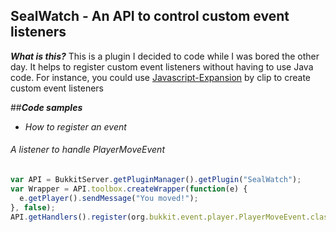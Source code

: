 ## SealWatch - An API to control custom event listeners

***What is this?*** This is a plugin I decided to code while I was bored the other day. It helps to register custom event listeners without having to use Java code.
For instance, you could use <a href="https://github.com/PlaceholderAPI/Javascript-Expansion">Javascript-Expansion</a> by clip to create custom event listeners

##***Code samples***
- *How to register an event*
###### A listener to handle PlayerMoveEvent
```javascript
var API = BukkitServer.getPluginManager().getPlugin("SealWatch");
var Wrapper = API.toolbox.createWrapper(function(e) {
  e.getPlayer().sendMessage("You moved!");
}, false);
API.getHandlers().register(org.bukkit.event.player.PlayerMoveEvent.class, Wrapper);
```
